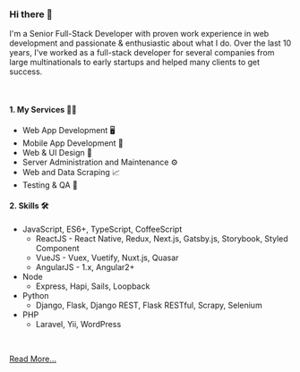 ### Hi there 👋


I'm a Senior Full-Stack Developer with proven work experience in web development and passionate & enthusiastic about what I do.
Over the last 10 years, I've worked as a full-stack developer for several companies from large multinationals to early startups and helped many clients to get success.

<br/>

#### 1. My Services 👨‍💻
- Web App Development 🖥
- Mobile App Development 📱
- Web & UI Design 📐
- Server Administration and Maintenance ⚙
- Web and Data Scraping 📈
- Testing & QA 📝

#### 2. Skills 🛠
- JavaScript, ES6+, TypeScript, CoffeeScript
  - ReactJS - React Native, Redux, Next.js, Gatsby.js, Storybook, Styled Component
  - VueJS - Vuex, Vuetify, Nuxt.js, Quasar
  - AngularJS - 1.x, Angular2+
- Node
  - Express, Hapi, Sails, Loopback
- Python
  - Django, Flask, Django REST, Flask RESTful, Scrapy, Selenium
- PHP
  - Laravel, Yii, WordPress

<br/>

[Read More...](https://square1grp.github.io/)

<!--
**square1grp/square1grp** is a ✨ _special_ ✨ repository because its `README.md` (this file) appears on your GitHub profile.

Here are some ideas to get you started:

- 🔭 I’m currently working on ...
- 🌱 I’m currently learning ...
- 👯 I’m looking to collaborate on ...
- 🤔 I’m looking for help with ...
- 💬 Ask me about ...
- 📫 How to reach me: ...
- 😄 Pronouns: ...
- ⚡ Fun fact: ...
-->
